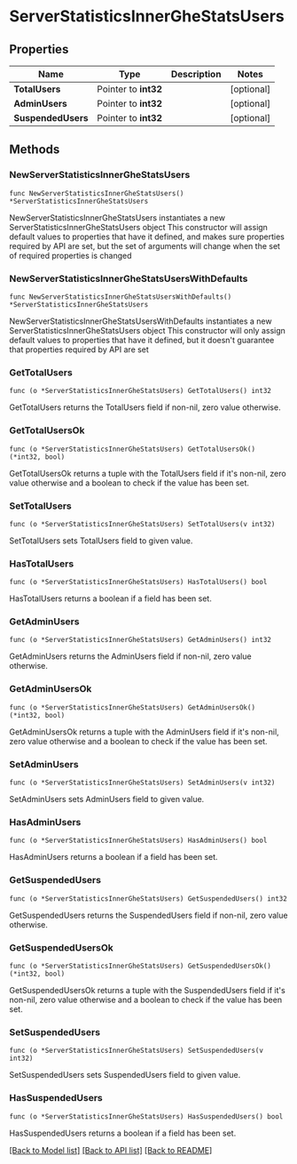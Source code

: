 # ServerStatisticsInnerGheStatsUsers

## Properties

Name | Type | Description | Notes
------------ | ------------- | ------------- | -------------
**TotalUsers** | Pointer to **int32** |  | [optional] 
**AdminUsers** | Pointer to **int32** |  | [optional] 
**SuspendedUsers** | Pointer to **int32** |  | [optional] 

## Methods

### NewServerStatisticsInnerGheStatsUsers

`func NewServerStatisticsInnerGheStatsUsers() *ServerStatisticsInnerGheStatsUsers`

NewServerStatisticsInnerGheStatsUsers instantiates a new ServerStatisticsInnerGheStatsUsers object
This constructor will assign default values to properties that have it defined,
and makes sure properties required by API are set, but the set of arguments
will change when the set of required properties is changed

### NewServerStatisticsInnerGheStatsUsersWithDefaults

`func NewServerStatisticsInnerGheStatsUsersWithDefaults() *ServerStatisticsInnerGheStatsUsers`

NewServerStatisticsInnerGheStatsUsersWithDefaults instantiates a new ServerStatisticsInnerGheStatsUsers object
This constructor will only assign default values to properties that have it defined,
but it doesn't guarantee that properties required by API are set

### GetTotalUsers

`func (o *ServerStatisticsInnerGheStatsUsers) GetTotalUsers() int32`

GetTotalUsers returns the TotalUsers field if non-nil, zero value otherwise.

### GetTotalUsersOk

`func (o *ServerStatisticsInnerGheStatsUsers) GetTotalUsersOk() (*int32, bool)`

GetTotalUsersOk returns a tuple with the TotalUsers field if it's non-nil, zero value otherwise
and a boolean to check if the value has been set.

### SetTotalUsers

`func (o *ServerStatisticsInnerGheStatsUsers) SetTotalUsers(v int32)`

SetTotalUsers sets TotalUsers field to given value.

### HasTotalUsers

`func (o *ServerStatisticsInnerGheStatsUsers) HasTotalUsers() bool`

HasTotalUsers returns a boolean if a field has been set.

### GetAdminUsers

`func (o *ServerStatisticsInnerGheStatsUsers) GetAdminUsers() int32`

GetAdminUsers returns the AdminUsers field if non-nil, zero value otherwise.

### GetAdminUsersOk

`func (o *ServerStatisticsInnerGheStatsUsers) GetAdminUsersOk() (*int32, bool)`

GetAdminUsersOk returns a tuple with the AdminUsers field if it's non-nil, zero value otherwise
and a boolean to check if the value has been set.

### SetAdminUsers

`func (o *ServerStatisticsInnerGheStatsUsers) SetAdminUsers(v int32)`

SetAdminUsers sets AdminUsers field to given value.

### HasAdminUsers

`func (o *ServerStatisticsInnerGheStatsUsers) HasAdminUsers() bool`

HasAdminUsers returns a boolean if a field has been set.

### GetSuspendedUsers

`func (o *ServerStatisticsInnerGheStatsUsers) GetSuspendedUsers() int32`

GetSuspendedUsers returns the SuspendedUsers field if non-nil, zero value otherwise.

### GetSuspendedUsersOk

`func (o *ServerStatisticsInnerGheStatsUsers) GetSuspendedUsersOk() (*int32, bool)`

GetSuspendedUsersOk returns a tuple with the SuspendedUsers field if it's non-nil, zero value otherwise
and a boolean to check if the value has been set.

### SetSuspendedUsers

`func (o *ServerStatisticsInnerGheStatsUsers) SetSuspendedUsers(v int32)`

SetSuspendedUsers sets SuspendedUsers field to given value.

### HasSuspendedUsers

`func (o *ServerStatisticsInnerGheStatsUsers) HasSuspendedUsers() bool`

HasSuspendedUsers returns a boolean if a field has been set.


[[Back to Model list]](../README.md#documentation-for-models) [[Back to API list]](../README.md#documentation-for-api-endpoints) [[Back to README]](../README.md)


